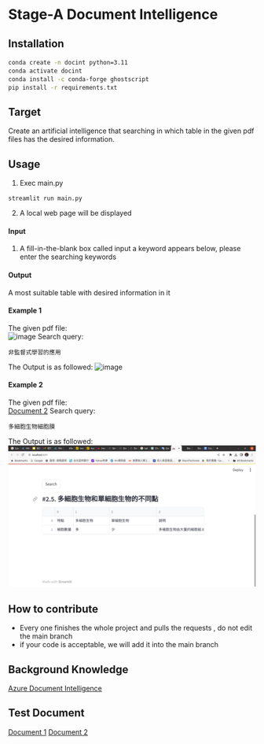 # Stage-A Document Intelligence

## Installation

```bash
conda create -n docint python=3.11
conda activate docint
conda install -c conda-forge ghostscript
pip install -r requirements.txt
```

## Target

Create an artificial intelligence that searching in which table in the given pdf files has the desired information.  

## Usage

1. Exec main.py

```
streamlit run main.py
```

2. A local web page will be displayed

#### Input

1. A fill-in-the-blank box called input a keyword appears below, please enter the searching keywords

#### Output

A most suitable table with desired information in it

#### Example 1

The given pdf file:  
![image](https://github.com/Stage-A/Document-Intelligence/blob/main/images/example1.png)
Search query:

```input following keyword
非監督式學習的應用
```

The Output is as followed:
![image](https://github.com/Stage-A/Document-Intelligence/blob/main/images/example2.png)

#### Example 2
The given pdf file:  
[Document 2](https://docs.google.com/document/d/1HiZrgIyvwY8Fi4eLS0QGUkkycngtD6XJ/edit?usp=sharing&ouid=107784913306655694785&rtpof=true&sd=true)
Search query:

```input following keyword
多細胞生物細胞膜
```

The Output is as followed:
![image](https://github.com/Abclab123/HW3a/blob/51/images/example2out.png)

## How to contribute

- Every one finishes the whole project and pulls the requests , do not edit the main branch
- if your code is acceptable, we will add it into the main branch

## Background Knowledge

[Azure Document Intelligence](https://azure.microsoft.com/en-us/products/ai-services/ai-document-intelligence)

## Test Document

[Document 1](https://docs.google.com/document/d/1Di5oVYhUF6p-zj2y0DEBBeTvhC91KhX8/edit?usp=sharing&ouid=107784913306655694785&rtpof=true&sd=true)
[Document 2](https://docs.google.com/document/d/1HiZrgIyvwY8Fi4eLS0QGUkkycngtD6XJ/edit?usp=sharing&ouid=107784913306655694785&rtpof=true&sd=true)
